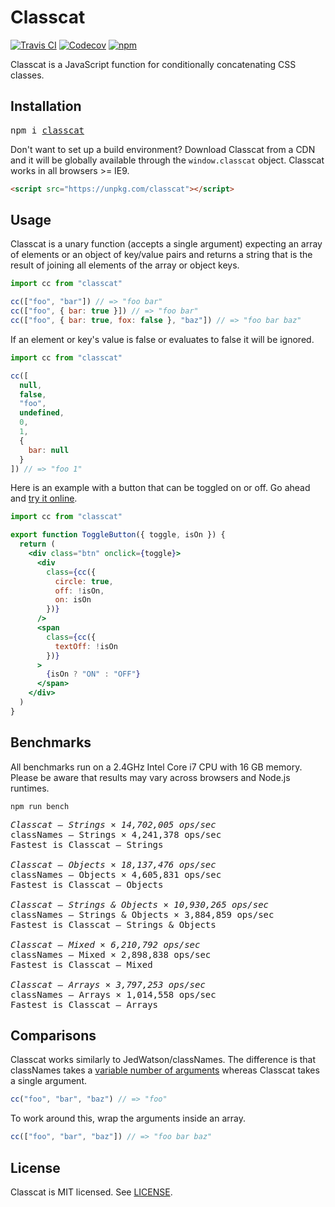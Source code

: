# Classcat

[![Travis CI](https://img.shields.io/travis/jorgebucaran/classcat/master.svg)](https://travis-ci.org/jorgebucaran/classcat) [![Codecov](https://img.shields.io/codecov/c/github/jorgebucaran/classcat/master.svg)](https://codecov.io/gh/jorgebucaran/classcat) [![npm](https://img.shields.io/npm/v/classcat.svg)](https://www.npmjs.org/package/classcat)

Classcat is a JavaScript function for conditionally concatenating CSS classes.

## Installation

<pre>
npm i <a href="https://www.npmjs.com/package/classcat">classcat</a>
</pre>

Don't want to set up a build environment? Download Classcat from a CDN and it will be globally available through the `window.classcat` object. Classcat works in all browsers >= IE9.

```html
<script src="https://unpkg.com/classcat"></script>
```

## Usage

Classcat is a unary function (accepts a single argument) expecting an array of elements or an object of key/value pairs and returns a string that is the result of joining all elements of the array or object keys.

```js
import cc from "classcat"

cc(["foo", "bar"]) // => "foo bar"
cc(["foo", { bar: true }]) // => "foo bar"
cc(["foo", { bar: true, fox: false }, "baz"]) // => "foo bar baz"
```

If an element or key's value is false or evaluates to false it will be ignored.

```js
import cc from "classcat"

cc([
  null,
  false,
  "foo",
  undefined,
  0,
  1,
  {
    bar: null
  }
]) // => "foo 1"
```

Here is an example with a button that can be toggled on or off. Go ahead and [try it online](https://codepen.io/jorgebucaran/pen/NYgLwG?editors=0010).

```jsx
import cc from "classcat"

export function ToggleButton({ toggle, isOn }) {
  return (
    <div class="btn" onclick={toggle}>
      <div
        class={cc({
          circle: true,
          off: !isOn,
          on: isOn
        })}
      />
      <span
        class={cc({
          textOff: !isOn
        })}
      >
        {isOn ? "ON" : "OFF"}
      </span>
    </div>
  )
}
```

## Benchmarks

All benchmarks run on a 2.4GHz Intel Core i7 CPU with 16 GB memory. Please be aware that results may vary across browsers and Node.js runtimes.

```
npm run bench
```

<pre>
<em>Classcat – Strings × 14,702,005 ops/sec</em>
classNames – Strings × 4,241,378 ops/sec
Fastest is Classcat – Strings

<em>Classcat – Objects × 18,137,476 ops/sec</em>
classNames – Objects × 4,605,831 ops/sec
Fastest is Classcat – Objects

<em>Classcat – Strings & Objects × 10,930,265 ops/sec</em>
classNames – Strings & Objects × 3,884,859 ops/sec
Fastest is Classcat – Strings & Objects

<em>Classcat – Mixed × 6,210,792 ops/sec</em>
classNames – Mixed × 2,898,838 ops/sec
Fastest is Classcat – Mixed

<em>Classcat – Arrays × 3,797,253 ops/sec</em>
classNames – Arrays × 1,014,558 ops/sec
Fastest is Classcat – Arrays
</pre>

## Comparisons

Classcat works similarly to JedWatson/classNames. The difference is that classNames takes a [variable number of arguments](https://developer.mozilla.org/en-US/docs/Web/JavaScript/Reference/Functions/arguments) whereas Classcat takes a single argument.

```js
cc("foo", "bar", "baz") // => "foo"
```

To work around this, wrap the arguments inside an array.

```js
cc(["foo", "bar", "baz"]) // => "foo bar baz"
```

## License

Classcat is MIT licensed. See [LICENSE](LICENSE.md).
